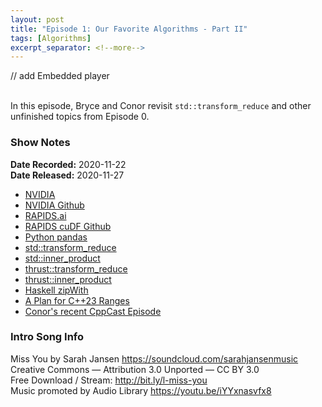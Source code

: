 ```yaml
---
layout: post
title: "Episode 1: Our Favorite Algorithms - Part II"
tags: [Algorithms]
excerpt_separator: <!--more-->
---
```


// add Embedded player

<br>In this episode, Bryce and Conor revisit `std::transform_reduce` and other unfinished topics from Episode 0.

<!--more-->

### Show Notes

**Date Recorded:** 2020-11-22 <br>
**Date Released:** 2020-11-27

* [NVIDIA](https://www.nvidia.com/en-us/)
* [NVIDIA Github](https://github.com/NVIDIA)
* [RAPIDS.ai](https://rapids.ai/)
* [RAPIDS cuDF Github](https://github.com/rapidsai/cudf)
* [Python pandas](https://pandas.pydata.org/)
* [std::transform_reduce](https://en.cppreference.com/w/cpp/algorithm/transform_reduce)
* [std::inner_product](https://en.cppreference.com/w/cpp/algorithm/inner_product)
* [thrust::transform_reduce](https://thrust.github.io/doc/group__transformed__reductions_gaba339b23d412c93369720f2df77914ed.html#gaba339b23d412c93369720f2df77914ed)
* [thrust::inner_product](https://thrust.github.io/doc/group__transformed__reductions_ga321192d85c5f510e52300ae762c7e995.html)
* [Haskell zipWith](https://hackage.haskell.org/package/base-4.14.0.0/docs/Prelude.html#v:zipWith)
* [A Plan for C++23 Ranges](http://www.open-std.org/jtc1/sc22/wg21/docs/papers/2020/p2214r0.html)
* [Conor's recent CppCast Episode](https://cppcast.com/concepts-algorithm-intuition/)


### Intro Song Info

Miss You by Sarah Jansen https://soundcloud.com/sarahjansenmusic<br>
Creative Commons — Attribution 3.0 Unported — CC BY 3.0<br>
Free Download / Stream: http://bit.ly/l-miss-you<br>
Music promoted by Audio Library https://youtu.be/iYYxnasvfx8<br>
